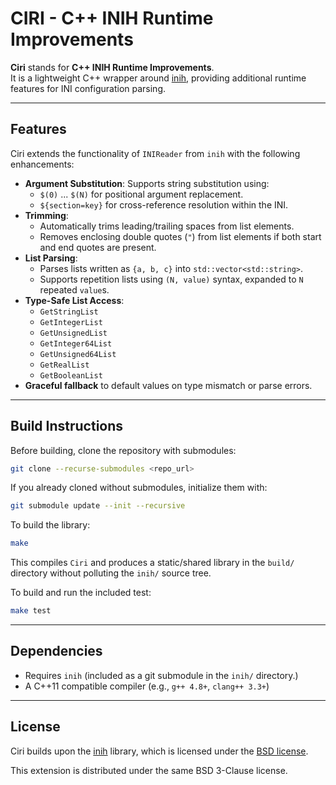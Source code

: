 # CIRI - C++ INIH Runtime Improvements

**Ciri** stands for **C++ INIH Runtime Improvements**.  
It is a lightweight C++ wrapper around [inih](https://github.com/benhoyt/inih), providing additional runtime features for INI configuration parsing.

---

## Features

Ciri extends the functionality of `INIReader` from `inih` with the following enhancements:

- **Argument Substitution**: Supports string substitution using:
  - `$(0)` ... `$(N)` for positional argument replacement.
  - `${section=key}` for cross-reference resolution within the INI.
- **Trimming**:
  - Automatically trims leading/trailing spaces from list elements.
  - Removes enclosing double quotes (`"`) from list elements if both start and end quotes are present.
- **List Parsing**:
  - Parses lists written as `{a, b, c}` into `std::vector<std::string>`.
  - Supports repetition lists using `(N, value)` syntax, expanded to `N` repeated `value`s.
- **Type-Safe List Access**:
  - `GetStringList`
  - `GetIntegerList`
  - `GetUnsignedList`
  - `GetInteger64List`
  - `GetUnsigned64List`
  - `GetRealList`
  - `GetBooleanList`
- **Graceful fallback** to default values on type mismatch or parse errors.

---

## Build Instructions

Before building, clone the repository with submodules:

```bash
git clone --recurse-submodules <repo_url>
````

If you already cloned without submodules, initialize them with:

```bash
git submodule update --init --recursive
```

To build the library:

```bash
make
````

This compiles `Ciri` and produces a static/shared library in the `build/` directory without polluting the `inih/` source tree.

To build and run the included test:

```bash
make test
```

---

## Dependencies

* Requires `inih` (included as a git submodule in the `inih/` directory.)
* A C++11 compatible compiler (e.g., `g++ 4.8+`, `clang++ 3.3+`)

---

## License

Ciri builds upon the [inih](https://github.com/benhoyt/inih) library, which is licensed under the [BSD license](https://opensource.org/licenses/BSD-3-Clause).

This extension is distributed under the same BSD 3-Clause license.
